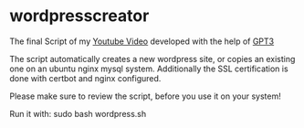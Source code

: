 # wordpresscreator
The final Script of my [Youtube Video](https://www.youtube.com/watch?v=obDw9jONTjs) developed with the help of [GPT3](https://beta.openai.com/playground)

The script automatically creates a new wordpress site, or copies an existing one on an ubuntu nginx mysql system. Additionally the SSL certification is done with certbot and nginx configured. 

Please make sure to review the script, before you use it on your system!

Run it with:
sudo bash wordpress.sh
